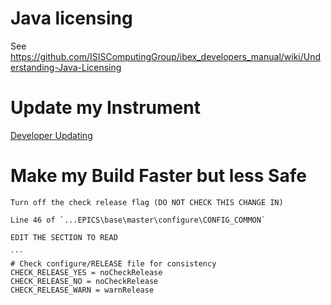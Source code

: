 # Java licensing

See https://github.com/ISISComputingGroup/ibex_developers_manual/wiki/Understanding-Java-Licensing

# Update my Instrument

[Developer Updating](Developer-Updating)

# Make my Build Faster but less Safe

    Turn off the check release flag (DO NOT CHECK THIS CHANGE IN)

    Line 46 of `...EPICS\base\master\configure\CONFIG_COMMON`

    EDIT THE SECTION TO READ

    ```
    # Check configure/RELEASE file for consistency
    CHECK_RELEASE_YES = noCheckRelease
    CHECK_RELEASE_NO = noCheckRelease
    CHECK_RELEASE_WARN = warnRelease
   ```
